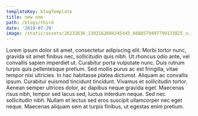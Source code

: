 ```yaml
---
templateKey: blogTemplate
title: new one
path: /blogs/third
date: '2019-07-29'
image: /static/assets/26232636_1392162604245445_6888579497799133825_o.jpg
---
```

Lorem ipsum dolor sit amet, consectetur adipiscing elit. Morbi tortor nunc, gravida sit amet finibus nec, sollicitudin quis nibh. Ut rhoncus odio ante, vel convallis sapien imperdiet ut. Curabitur porta vulputate nunc. Duis rutrum turpis quis pellentesque pretium. Sed mollis purus ac est fringilla, vitae tempor nisi ultricies. In hac habitasse platea dictumst. Aliquam ac convallis ipsum. Curabitur euismod tincidunt tincidunt. Vivamus et sollicitudin tortor. Aenean semper ultrices dolor, ac dapibus neque gravida eget. Maecenas risus nibh, tempor sed lacus sed, luctus interdum neque. Sed nec sollicitudin nibh. Nullam et lectus sed eros suscipit ullamcorper nec eget neque. Maecenas aliquam sem at turpis finibus, ut egestas enim pretium.
